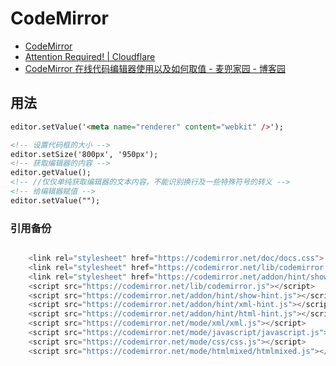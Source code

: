 # CodeMirror

- [CodeMirror](https://codemirror.net/)
- [Attention Required! | Cloudflare](https://codepen.io/DerkJanS/pen/EXMwVz)
- [CodeMirror 在线代码编辑器使用以及如何取值 - 麦兜家园 - 博客园](https://www.cnblogs.com/web001/p/9370392.html)

## 用法

```html
editor.setValue('<meta name="renderer" content="webkit" />');

<!-- 设置代码框的大小 -->
editor.setSize('800px', '950px');
<!-- 获取编辑器的内容 -->
editor.getValue();
<!-- //仅仅单纯获取编辑器的文本内容，不能识别换行及一些特殊符号的转义 -->
<!-- 给编辑器赋值 -->
editor.setValue("");
```

### 引用备份

```c#

    <link rel="stylesheet" href="https://codemirror.net/doc/docs.css">
    <link rel="stylesheet" href="https://codemirror.net/lib/codemirror.css">
    <link rel="stylesheet" href="https://codemirror.net/addon/hint/show-hint.css">
    <script src="https://codemirror.net/lib/codemirror.js"></script>
    <script src="https://codemirror.net/addon/hint/show-hint.js"></script>
    <script src="https://codemirror.net/addon/hint/xml-hint.js"></script>
    <script src="https://codemirror.net/addon/hint/html-hint.js"></script>
    <script src="https://codemirror.net/mode/xml/xml.js"></script>
    <script src="https://codemirror.net/mode/javascript/javascript.js"></script>
    <script src="https://codemirror.net/mode/css/css.js"></script>
    <script src="https://codemirror.net/mode/htmlmixed/htmlmixed.js"></script>

```
